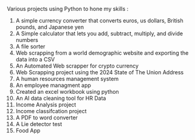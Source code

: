 Various projects using Python to hone my skills :

1. A simple currency converter that converts euros, us dollars, British pounds, and Japanese yen
2. A Simple calculator that lets you add, subtract, multiply, and divide numbers
3. A file sorter
4. Web scrapping from a world demographic website and exporting the data into a CSV
5. An Automated Web scrapper for crypto currency
6. Web Scrapping project using the 2024 State of The Union Address
7. A human resources management system
8. An employee managment app
9. Created an excel workbook using python
10. An AI data cleaning tool for HR Data
11. Income Analysis project
12. Income classifcation project
13. A PDF to word converter
14. A Lie detector test
15. Food App
